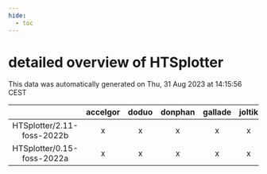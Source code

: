 ```yaml
---
hide:
  - toc
---
```


detailed overview of HTSplotter
===============================


This data was automatically generated on Thu, 31 Aug 2023 at 14:15:56 CEST  

| |accelgor|doduo|donphan|gallade|joltik|skitty|swalot|victini|
| :---: | :---: | :---: | :---: | :---: | :---: | :---: | :---: | :---: |
|HTSplotter/2.11-foss-2022b|x|x|x|x|x|x|x|x|
|HTSplotter/0.15-foss-2022a|x|x|x|x|x|x|x|x|
